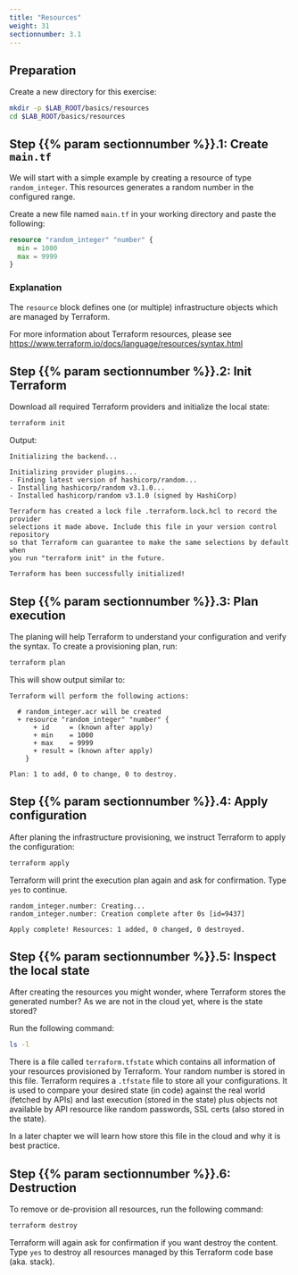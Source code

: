 ```yaml
---
title: "Resources"
weight: 31
sectionnumber: 3.1
---
```



## Preparation

Create a new directory for this exercise:

```bash
mkdir -p $LAB_ROOT/basics/resources
cd $LAB_ROOT/basics/resources
```

## Step {{% param sectionnumber %}}.1: Create `main.tf`

We will start with a simple example by creating a resource of type `random_integer`. This resources generates
a random number in the configured range.

Create a new file named `main.tf` in your working directory and paste the following:

```terraform
resource "random_integer" "number" {
  min = 1000
  max = 9999
}
```

### Explanation

The `resource` block defines one (or multiple) infrastructure objects which are managed by Terraform.

For more information about Terraform resources, please see
<https://www.terraform.io/docs/language/resources/syntax.html>

## Step {{% param sectionnumber %}}.2: Init Terraform

Download all required Terraform providers and initialize the local state:

```bash
terraform init
```

Output:

```
Initializing the backend...

Initializing provider plugins...
- Finding latest version of hashicorp/random...
- Installing hashicorp/random v3.1.0...
- Installed hashicorp/random v3.1.0 (signed by HashiCorp)

Terraform has created a lock file .terraform.lock.hcl to record the provider
selections it made above. Include this file in your version control repository
so that Terraform can guarantee to make the same selections by default when
you run "terraform init" in the future.

Terraform has been successfully initialized!
```

## Step {{% param sectionnumber %}}.3: Plan execution

The planing will help Terraform to understand your configuration and verify the syntax.
To create a provisioning plan, run:

```bash
terraform plan
```

This will show output similar to:

```
Terraform will perform the following actions:

  # random_integer.acr will be created
  + resource "random_integer" "number" {
      + id     = (known after apply)
      + min    = 1000
      + max    = 9999
      + result = (known after apply)
    }

Plan: 1 to add, 0 to change, 0 to destroy.
```

## Step {{% param sectionnumber %}}.4: Apply configuration

After planing the infrastructure provisioning, we instruct Terraform to apply the configuration:

```bash
terraform apply
```

Terraform will print the execution plan again and ask for confirmation.
Type `yes` to continue.

```
random_integer.number: Creating...
random_integer.number: Creation complete after 0s [id=9437]

Apply complete! Resources: 1 added, 0 changed, 0 destroyed.
```

## Step {{% param sectionnumber %}}.5: Inspect the local state

After creating the resources you might wonder, where Terraform stores the generated number?
As we are not in the cloud yet, where is the state stored?

Run the following command:

```bash
ls -l
```

There is a file called `terraform.tfstate` which contains all information of your resources provisioned by Terraform.
Your random number is stored in this file. Terraform requires a `.tfstate` file to store all your configurations.
It is used to compare your desired state (in code) against the real world (fetched by APIs) and last execution
(stored in the state) plus objects not available by API resource like random passwords, SSL certs
(also stored in the state).

In a later chapter we will learn how store this file in the cloud and why it is best practice.

## Step {{% param sectionnumber %}}.6: Destruction

To remove or de-provision all resources, run the following command:

```bash
terraform destroy
```

Terraform will again ask for confirmation if you want destroy the content.
Type `yes` to destroy all resources managed by this Terraform code base (aka. stack).
